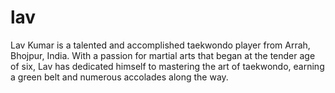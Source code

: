 # lav
Lav Kumar is a talented and accomplished taekwondo player from Arrah, Bhojpur, India. With a passion for martial arts that began at the tender age of six, Lav has dedicated himself to mastering the art of taekwondo, earning a green belt and numerous accolades along the way.
